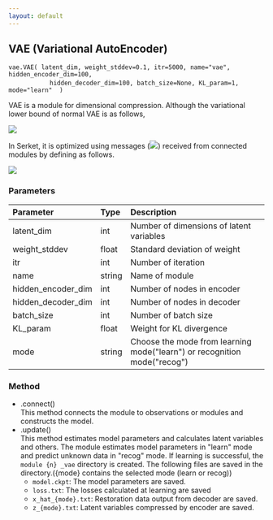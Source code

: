 ```yaml
---
layout: default
---
```

## VAE (Variational AutoEncoder)

```
vae.VAE( latent_dim, weight_stddev=0.1, itr=5000, name="vae", hidden_encoder_dim=100,
      　　  hidden_decoder_dim=100, batch_size=None, KL_param=1, mode="learn"  )
```

VAE is a module for dimensional compression.
Although the variational lower bound of normal VAE is as follows,

<img src="https://latex.codecogs.com/gif.latex?\mathcal{L}(\theta,&space;\phi;&space;o)&space;=&space;-D_{KL}(q_{\phi}(z_1|o)||\mathcal{N}(0,&space;I))&plus;\mathbb{E}_{q_{\phi}(z_1|o)}[\log&space;p_{\theta}(o|z_1)]" />

In Serket, it is optimized using messages (<img src=https://latex.codecogs.com/gif.latex?\mu />) received from connected modules by defining as follows.

<img src="https://latex.codecogs.com/gif.latex?\mathcal{L}(\theta,&space;\phi;&space;o)&space;=&space;-D_{KL}(q_{\phi}(z_1|o)||\mathcal{N}(\mu,&space;I))&plus;\mathbb{E}_{q_{\phi}(z_1|o)}[\log&space;p_{\theta}(o|z_1)]" />

  
### Parameters

| Parameter | Type | Description |
|:----------|:-----|:------------|
| latent_dim | int | Number of dimensions of latent variables |
| weight_stddev | float | Standard deviation of weight |
| itr       | int | Number of iteration |
| name      | string | Name of module |
| hidden_encoder_dim | int | Number of nodes in encoder |
| hidden_decoder_dim | int | Number of nodes in decoder |
| batch_size | int | Number of batch size |
| KL_param  | float | Weight for KL divergence |
| mode      | string | Choose the mode from learning mode("learn") or recognition mode("recog") |

  
### Method

- .connect()  
This method connects the module to observations or modules and constructs the model.
- .update()  
This method estimates model parameters and calculates latent variables and others.
The module estimates model parameters in "learn" mode and predict unknown data in "recog" mode.
If learning is successful, the `module {n} _vae` directory is created.
The following files are saved in the directory.({mode} contains the selected mode (learn or recog))
    - `model.ckpt`: The model parameters are saved.
    - `loss.txt`: The losses calculated at learning are saved
    - `x_hat_{mode}.txt`: Restoration data output from decoder are saved.
    - `z_{mode}.txt`: Latent variables compressed by encoder are saved.